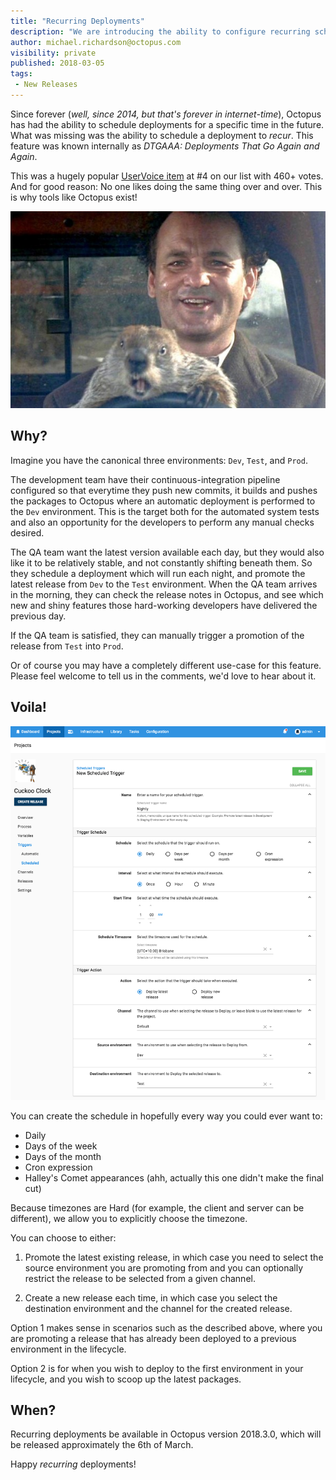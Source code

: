 ```yaml
---
title: "Recurring Deployments"
description: "We are introducing the ability to configure recurring scheduled deployments."
author: michael.richardson@octopus.com
visibility: private
published: 2018-03-05
tags:
 - New Releases
---
```


Since forever (_well, since 2014, but that's forever in internet-time_), Octopus has had the ability to schedule deployments for a specific time in the future.   
What was missing was the ability to schedule a deployment to _recur_.  This feature was known internally as _DTGAAA: Deployments That Go Again and Again_.  

This was a hugely popular [UserVoice item](https://octopusdeploy.uservoice.com/forums/170787-general/suggestions/6599104-recurring-scheduled-deployments) at #4 on our list with 460+ votes. And for good reason:  No one likes doing the same thing over and over.  This is why tools like Octopus exist! 

![Groundhog Day](groundhog-day.jpg "width=500")


## Why?

Imagine you have the canonical three environments: `Dev`, `Test`, and `Prod`.

The development team have their continuous-integration pipeline configured so that everytime they push new commits, it builds and pushes the packages to Octopus where an automatic deployment is performed to the `Dev` environment.  This is the target both for the automated system tests and also an opportunity for the developers to perform any manual checks desired. 

The QA team want the latest version available each day, but they would also like it to be relatively stable, and not constantly shifting beneath them.  So they schedule a deployment which will run each night, and promote the latest release from `Dev` to the `Test` environment.  When the QA team arrives in the morning, they can check the release notes in Octopus, and see which new and shiny features those hard-working developers have delivered the previous day.  

If the QA team is satisfied, they can manually trigger a promotion of the release from `Test` into `Prod`. 

Or of course you may have a completely different use-case for this feature.  Please feel welcome to tell us in the comments, we'd love to hear about it.

## Voila! 

![Configuring Recurring Deployment](recurring-nightly-deployment.png "width=500")

You can create the schedule in hopefully every way you could ever want to: 

- Daily
- Days of the week
- Days of the month
- Cron expression 
- Halley's Comet appearances (ahh, actually this one didn't make the final cut)

Because timezones are Hard (for example, the client and server can be different), we allow you to explicitly choose the timezone.  

You can choose to either:

1. Promote the latest existing release, in which case you need to select the source environment you are promoting from and you can optionally restrict the release to be selected from a given channel.

2. Create a new release each time, in which case you select the destination environment and the channel for the created release. 

Option 1 makes sense in scenarios such as the described above, where you are promoting a release that has already been deployed to a previous environment in the lifecycle. 

Option 2 is for when you wish to deploy to the first environment in your lifecycle, and you wish to scoop up the latest packages.

## When?

Recurring deployments be available in Octopus version 2018.3.0, which will be released approximately the 6th of March. 

Happy _recurring_ deployments!